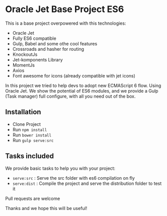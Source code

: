 # Oracle Jet Base Project ES6

This is a base project overpowered with this technologies:

* Oracle Jet
* Fully ES6 compatible
* Gulp, Babel and some othe cool features
* Crossroads and hasher for routing
* KnockoutJs
* Jet-komponents Library
* MomentJs
* Axios
* Font awesome for icons (already compatible with jet icons)

In this project we tried to help devs to adopt new ECMAScript 6 flow. Using Oracle Jet. We show the potential of ES6 modules, and we provide a Gulp (Task manager) full configure, with all you need out of the box.

## Installation

* Clone Project
* Run `npm install`
* Run `bower install`
* Run `gulp serve:src`

## Tasks included

We provide basic tasks to help you with your project:

* `serve:src` : Serve the src folder with es6 compilation on fly
* `serve:dist` : Compile the project and serve the distribution folder to test it

Pull requests are welcome

Thanks and we hope this will be useful!